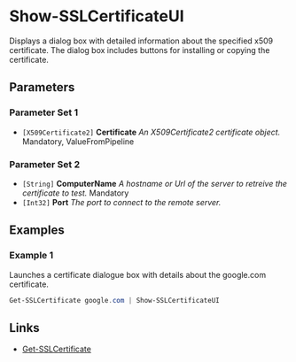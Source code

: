 # Show-SSLCertificateUI

Displays a dialog box with detailed information about the specified x509 certificate. The dialog box includes buttons for installing or copying the certificate.

## Parameters

### Parameter Set 1

- `[X509Certificate2]` **Certificate** _An X509Certificate2 certificate object._ Mandatory, ValueFromPipeline

### Parameter Set 2

- `[String]` **ComputerName** _A hostname or Url of the server to retreive the certificate to test._ Mandatory
- `[Int32]` **Port** _The port to connect to the remote server._ 

## Examples

### Example 1

Launches a certificate dialogue box with details about the google.com certificate.

```powershell
Get-SSLCertificate google.com | Show-SSLCertificateUI
```

## Links

- [Get-SSLCertificate](Get-SSLCertificate.md)
